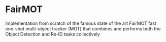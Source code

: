 # FairMOT
Implementation from scratch of the famous state of the art FairMOT fast one-shot multi-object tracker (MOT) that combines and performs both the Object Detection and Re-ID tasks collectively
